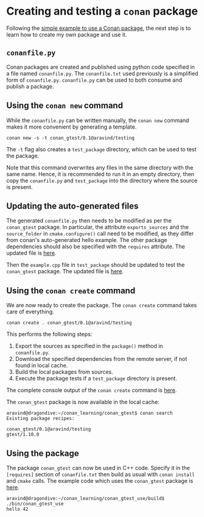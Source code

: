 Creating and testing a `conan` package
======================================

Following the [simple example to use a Conan package](setup-gtest-with-conan.md), the next step is to learn how to create my own package and use it.

`conanfile.py`
-------------

Conan packages are created and published using python code specified in a file named `conanfile.py`. The `conanfile.txt` used previously is a simplified form of `conanfile.py`. `conanfile.py` can be used to both consume and publish a package.

Using the `conan new` command
-----------------------------

While the `conanfile.py` can be written manually, the `conan new` command makes it more convenient by generating a template.

    conan new -s -t conan_gtest/0.1@aravind/testing

The `-t` flag also creates a `test_package` directory, which can be used to test the package.

Note that this command overwrites any files in the same directory with the same name. Hence, it is recommended to run it in an empty directory, then copy the `conanfile.py` and `test_package` into the directory where the source is present.

Updating the auto-generated files
---------------------------------

The generated `conanfile.py` then needs to be modified as per the `conan_gtest` package. In particular, the attribute `exports_sources` and the `source_folder` in `cmake.configure()` call need to be modified, as they differ from conan's auto-generated hello example. The other package dependencies should also be specified with the `requires` attribute. The updated file is [here](../sources/conan_gtest/conanfile.py).

Then the `example.cpp` file in `test_package` should be updated to test the `conan_gtest` package. The updated file is [here](../sources/conan_gtest/test_package/example.cpp).

Using the `conan create` command
--------------------------------

We are now ready to create the package. The `conan create` command takes care of everything.

    conan create . conan_gtest/0.1@aravind/testing

This performs the following steps:

1. Export the sources as specified in the `package()` method in `conanfile.py`.
2. Download the specified dependencies from the remote server, if not found in local cache.
3. Build the local packages from sources.
4. Execute the package tests if a `test_package` directory is present.

The complete console output of the `conan create` command is [here](../logs/conan-create-console-output.txt).

The `conan_gtest` package is now available in the local cache:

    aravind@dragondive:~/conan_learning/conan_gtest$ conan search
    Existing package recipes:

    conan_gtest/0.1@aravind/testing
    gtest/1.10.0

Using the package
-----------------

The package `conan_gtest` can now be used in C++ code. Specify it in the `[requires]` section of `conanfile.txt` then build as usual with `conan install` and `cmake` calls. The example code which uses the `conan_gtest` package is [here](../sources/conan_gtest_use).

    aravind@dragondive:~/conan_learning/conan_gtest_use/build$ ./bin/conan_gtest_use
    hello 42
